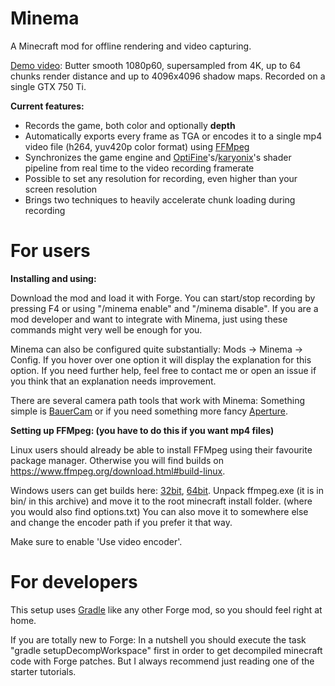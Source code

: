Minema
======

A Minecraft mod for offline rendering and video capturing.

[Demo video](https://www.youtube.com/watch?v=61XfHB9g6EQ):
Butter smooth 1080p60, supersampled from 4K, up to 64 chunks render distance and up to 4096x4096 shadow maps. Recorded on a single GTX 750 Ti.

**Current features:**
- Records the game, both color and optionally **depth**
- Automatically exports every frame as TGA or encodes it to a single mp4 video file (h264, yuv420p color format) using [FFMpeg](https://www.ffmpeg.org/)
- Synchronizes the game engine and [OptiFine](https://optifine.net/home)'s/[karyonix](https://www.minecraftforum.net/forums/mapping-and-modding-java-edition/minecraft-mods/1286604-shaders-mod-updated-by-karyonix)'s shader pipeline from real time to the video recording framerate
- Possible to set any resolution for recording, even higher than your screen resolution
- Brings two techniques to heavily accelerate chunk loading during recording

For users
======

**Installing and using:**

Download the mod and load it with Forge.
You can start/stop recording by pressing F4 or using "/minema enable" and "/minema disable". If you are a mod developer and want to integrate with Minema, just using these commands might very well be enough for you.

Minema can also be configured quite substantially: Mods -> Minema -> Config. If you hover over one option it will display the explanation for this option. If you need further help, feel free to contact me or open an issue if you think that an explanation needs improvement.

There are several camera path tools that work with Minema: Something simple is [BauerCam](https://github.com/daipenger/BauerCam) or if you need something more fancy [Aperture](https://minecraft.curseforge.com/projects/aperture).

**Setting up FFMpeg: (you have to do this if you want mp4 files)**

Linux users should already be able to install FFMpeg using their favourite package manager. Otherwise you will find builds on https://www.ffmpeg.org/download.html#build-linux.

Windows users can get builds here: [32bit](https://ffmpeg.zeranoe.com/builds/win32/static/ffmpeg-3.4.2-win32-static.zip), [64bit](https://ffmpeg.zeranoe.com/builds/win64/static/ffmpeg-3.4.2-win64-static.zip). Unpack ffmpeg.exe (it is in bin/ in this archive) and move it to the root minecraft install folder. (where you would also find options.txt) You can also move it to somewhere else and change the encoder path if you prefer it that way.

Make sure to enable 'Use video encoder'.

For developers
======

This setup uses [Gradle](https://gradle.org/) like any other Forge mod, so you should feel right at home.

If you are totally new to Forge: In a nutshell you should execute the task "gradle setupDecompWorkspace" first in order to get decompiled minecraft code with Forge patches. But I always recommend just reading one of the starter tutorials.
